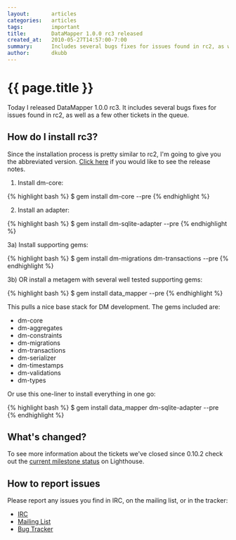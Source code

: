 ```yaml
---
layout:       articles
categories:   articles
tags:         important
title:        DataMapper 1.0.0 rc3 released
created_at:   2010-05-27T14:57:00-7:00
summary:      Includes several bugs fixes for issues found in rc2, as well as a few other tickets in the queue.
author:       dkubb
---
```


{{ page.title }}
================

Today I released DataMapper 1.0.0 rc3. It includes several bugs fixes
for issues found in rc2, as well as a few other tickets in the queue.

How do I install rc3?
---------------------

Since the installation process is pretty similar to rc2, I'm going to
give you the abbreviated version. [Click here](http://bit.ly/dC7U1p) if
you would like to see the release notes.

1) Install dm-core:

{% highlight bash %}
$ gem install dm-core --pre
{% endhighlight %}

2) Install an adapter:

{% highlight bash %}
$ gem install dm-sqlite-adapter --pre
{% endhighlight %}

3a) Install supporting gems:

{% highlight bash %}
$ gem install dm-migrations dm-transactions --pre
{% endhighlight %}

3b) OR install a metagem with several well tested supporting gems:

{% highlight bash %}
$ gem install data_mapper --pre
{% endhighlight %}

This pulls a nice base stack for DM development. The gems included are:

* dm-core
* dm-aggregates
* dm-constraints
* dm-migrations
* dm-transactions
* dm-serializer
* dm-timestamps
* dm-validations
* dm-types

Or use this one-liner to install everything in one go:

{% highlight bash %}
$ gem install data_mapper dm-sqlite-adapter --pre
{% endhighlight %}

What's changed?
---------------

To see more information about the tickets we've closed since 0.10.2
check out the [current milestone status](http://bit.ly/b4yVl3) on Lighthouse.

How to report issues
--------------------

Please report any issues you find in IRC, on the mailing list, or in
the tracker:

* [IRC](irc://irc.freenode.net/%23datamapper)
* [Mailing List](http://groups.google.com/group/datamapper)
* [Bug Tracker](http://datamapper.lighthouseapp.com/projects/20609-datamapper)
